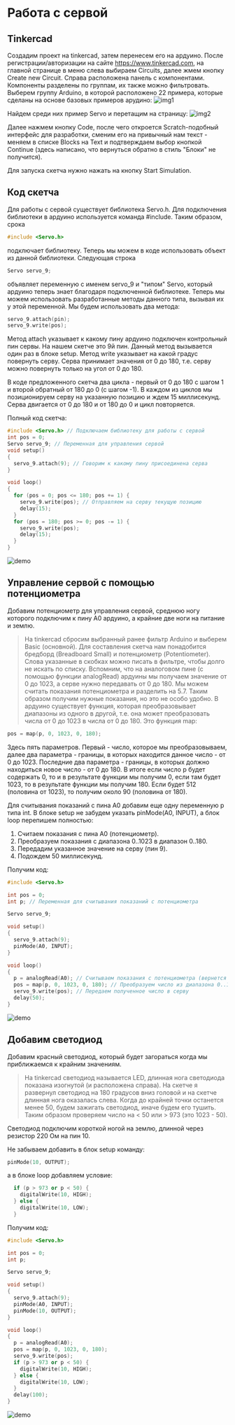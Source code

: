 # Работа с сервой

## Tinkercad

Создадим проект на tinkercad, затем перенесем его на ардуино. 
После регистрации/авторизации на сайте https://www.tinkercad.com, на главной странице в меню слева выбираем Circuits, далее жмем кнопку Create new Circuit. Справа расположена панель с компонентами. Компоненты разделены по группам, их также можно фильтровать. Выберем группу Arduino, в которой расположено 22 примера, которые сделаны на основе базовых примеров арудино:
![img1](https://github.com/trusiwko/Arduino/raw/master/eKids/Lesson6/img1.png)

Найдем среди них пример Servo и перетащим на страницу:
![img2](https://github.com/trusiwko/Arduino/raw/master/eKids/Lesson6/img2.png)

Далее нажмем кнопку Code, после чего откроется Scratch-подобный интерфейс для разработки, сменим его на привычный нам текст - меняем в списке Blocks на Text и подтверждаем выбор кнопкой Continue (здесь написано, что вернуться обратно в стиль "Блоки" не получится).

Для запуска скетча нужно нажать на кнопку Start Simulation.

## Код скетча

Для работы с сервой существует библиотека Servo.h. Для подключения библиотеки в ардуино используется команда #include. Таким образом, срока
```C++
#include <Servo.h>
```
подключает библиотеку. Теперь мы можем в коде использовать объект из данной библиотеки. Следующая строка
```C++
Servo servo_9;
```
объявляет переменную с именем servo_9 и "типом" Servo, который ардуино теперь знает благодаря подключенной библиотеке. Теперь мы можем использовать разработанные методы данного типа, вызывая их у этой переменной. Мы будем использовать два метода:
```C++
servo_9.attach(pin);
servo_9.write(pos);
```
Метод attach указывает к какому пину ардуино подключен контрольный пин сервы. На нашем скетче это 9й пин. Данный метод вызывается один раз в блоке setup.
Метод write указывает на какой градус повернуть серву. Серва принимает значения от 0 до 180, т.е. серву можно повернуть только на угол от 0 до 180.

В коде предложенного скетча два цикла - первый от 0 до 180 с шагом 1 и второй обратный от 180 до 0 (с шагом -1). В каждом из циклов мы позиционируем серву на указанную позицию и ждем 15 миллисекунд. Серва двигается от 0 до 180 и от 180 до 0 и цикл повторяется. 

Полный код скетча:
```C++
#include <Servo.h> // Подключаем библиотеку для работы с сервой 
int pos = 0;
Servo servo_9; // Переменная для управления сервой
void setup()
{
  servo_9.attach(9); // Говорим к какому пину присоединена серва
}

void loop()
{
  for (pos = 0; pos <= 180; pos += 1) {
    servo_9.write(pos); // Отправляем на серву текущую позицию
    delay(15);
  }
  for (pos = 180; pos >= 0; pos -= 1) {
    servo_9.write(pos);
    delay(15);
  }
}
```
![demo](https://github.com/trusiwko/Arduino/raw/master/eKids/Lesson6/demo1.gif)

## Управление сервой с помощью потенциометра

Добавим потенциометр для управления сервой, среднюю ногу которого подключим к пину А0 ардуино, а крайние две ноги на питание и землю. 
> На tinkercad сбросим выбранный ранее фильтр Arduino и выберем Basic (основной). Для составления скетча нам понадобится бредборд (Breadboard Small) и потенциометр (Potentiometer). Слова указанные в скобках можно писать в фильтре, чтобы долго не искать по списку.
Вспомним, что на аналоговом пине (с помощью функции analogRead) ардуины мы получаем значение от 0 до 1023, а серве нужно передавать от 0 до 180. Мы можем считать показания потенциометра и разделить на 5.7. Таким образом получим нужные показания, но это не особо удобно. В ардуино существует функция, которая преобразовывает диапазоны из одного в другой, т.е. она может преобразовать числа от 0 до 1023 в числа от 0 до 180. Это функция map:
```C++
pos = map(p, 0, 1023, 0, 180);
```
Здесь пять параметров. Первый - число, которое мы преобразовываем, далее два параметра - границы, в которых находится данное число - от 0 до 1023. Последние два параметра - границы, в которых должно находиться новое число - от 0 до 180. 
В итоге если число p будет содержать 0, то и в результате функции мы получим 0, если там будет 1023, то в результате функции мы получим 180. Если будет 512 (половина от 1023), то получим около 90 (половина от 180). 

Для считывания показаний с пина А0 добавим еще одну переменную p типа int. 
В блоке setup не забудем указать pinMode(A0, INPUT), а блок loop перепишем полностью:
1) Считаем показания с пина А0 (потенциометр).
2) Преобразуем показания с диапазона 0..1023 в диапазон 0..180.
3) Передадим указанное значение на серву (пин 9).
4) Подождем 50 миллисекунд.

Получим код:
```C++
#include <Servo.h>

int pos = 0;
int p; // Переменная для считывания показаний с потенциометра

Servo servo_9;

void setup()
{
  servo_9.attach(9);
  pinMode(A0, INPUT);
}

void loop()
{
  p = analogRead(A0); // Считываем показания с потенциометра (вернется число от 0 до 1023)
  pos = map(p, 0, 1023, 0, 180); // Преобразуем число из диапазона 0..1023 в число из диапазона 0..180
  servo_9.write(pos); // Передаем полученное число в серву
  delay(50);
}
```
![demo](https://github.com/trusiwko/Arduino/raw/master/eKids/Lesson6/demo2.gif)

## Добавим светодиод

Добавим красный светодиод, который будет загораться когда мы приближаемся к крайним значениям. 
> На tinkercad светодиод называется LED, длинная нога светодиода показана изогнутой (и расположена справа). На скетче я развернул светодиод на 180 градусов вниз головой и на скетче длинная нога оказалась слева.
Когда до крайней точки останется менее 50, будем зажигать светодиод, иначе будем его тушить. Таким образом проверяем число на < 50 или > 973 (это 1023 - 50).

Светодиод подключим короткой ногой на землю, длинной через резистор 220 Ом на пин 10.

Не забываем добавить в блок setup команду:
```C++
pinMode(10, OUTPUT);
```
а в блоке loop добавляем условие:
```C++
  if (p > 973 or p < 50) {
    digitalWrite(10, HIGH);
  } else {
    digitalWrite(10, LOW);
  }
```
Получим код:
```C++
#include <Servo.h>

int pos = 0;
int p;

Servo servo_9;

void setup()
{
  servo_9.attach(9);
  pinMode(A0, INPUT);
  pinMode(10, OUTPUT);
}

void loop()
{
  p = analogRead(A0);
  pos = map(p, 0, 1023, 0, 180);
  servo_9.write(pos);
  if (p > 973 or p < 50) {
    digitalWrite(10, HIGH);
  } else {
    digitalWrite(10, LOW);
  }
  delay(100);
}
```
![demo](https://github.com/trusiwko/Arduino/raw/master/eKids/Lesson6/demo3.gif)
